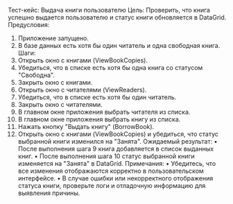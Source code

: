 ﻿Тест-кейс: Выдача книги пользователю
Цель: Проверить, что книга успешно выдается пользователю и статус книги обновляется в DataGrid.
Предусловия:
1.	Приложение запущено.
2.	В базе данных есть хотя бы один читатель и одна свободная книга.
Шаги:
1.	Открыть окно с книгами (ViewBookCopies).
2.	Убедиться, что в списке есть хотя бы одна книга со статусом "Свободна".
3.	Закрыть окно с книгами.
4.	Открыть окно с читателями (ViewReaders).
5.	Убедиться, что в списке есть хотя бы один читатель.
6.	Закрыть окно с читателями.
7.	В главном окне приложения выбрать читателя из списка.
8.	В главном окне приложения выбрать книгу из списка.
9.	Нажать кнопку "Выдать книгу" (BorrowBook).
10.	Открыть окно с книгами (ViewBookCopies) и убедиться, что статус выбранной книги изменился на "Занята".
Ожидаемый результат:
•	После выполнения шага 9 книга добавляется в список выданных книг.
•	После выполнения шага 10 статус выбранной книги изменяется на "Занята" в DataGrid.
Примечания:
•	Убедитесь, что все изменения отображаются корректно в пользовательском интерфейсе.
•	В случае ошибки или некорректного отображения статуса книги, проверьте логи и отладочную информацию для выявления причины.
